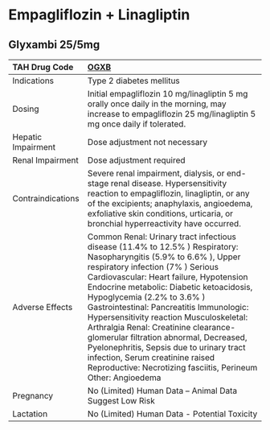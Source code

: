 # Empagliflozin + Linagliptin

## Glyxambi 25/5mg

| TAH Drug Code      | [OGXB](https://www.tahsda.org.tw/drugs/hissearch.php?drug_code=OGXB)                                                                                                                                                                                                                                                                                                                                                                                                                                                                                                                                 |
|:-------------------|:-----------------------------------------------------------------------------------------------------------------------------------------------------------------------------------------------------------------------------------------------------------------------------------------------------------------------------------------------------------------------------------------------------------------------------------------------------------------------------------------------------------------------------------------------------------------------------------------------------|
| Indications        | Type 2 diabetes mellitus                                                                                                                                                                                                                                                                                                                                                                                                                                                                                                                                                                             |
| Dosing             | Initial empagliflozin 10 mg/linagliptin 5 mg orally once daily in the morning, may increase to empagliflozin 25 mg/linagliptin 5 mg once daily if tolerated.                                                                                                                                                                                                                                                                                                                                                                                                                                         |
| Hepatic Impairment | Dose adjustment not necessary                                                                                                                                                                                                                                                                                                                                                                                                                                                                                                                                                                        |
| Renal Impairment   | Dose adjustment required                                                                                                                                                                                                                                                                                                                                                                                                                                                                                                                                                                             |
| Contraindications  | Severe renal impairment, dialysis, or end-stage renal disease. Hypersensitivity reaction to empagliflozin, linagliptin, or any of the excipients; anaphylaxis, angioedema, exfoliative skin conditions, urticaria, or bronchial hyperreactivity have occurred.                                                                                                                                                                                                                                                                                                                                       |
| Adverse Effects    | Common Renal: Urinary tract infectious disease (11.4% to 12.5% ) Respiratory: Nasopharyngitis (5.9% to 6.6% ), Upper respiratory infection (7% ) Serious Cardiovascular: Heart failure, Hypotension Endocrine metabolic: Diabetic ketoacidosis, Hypoglycemia (2.2% to 3.6% ) Gastrointestinal: Pancreatitis Immunologic: Hypersensitivity reaction Musculoskeletal: Arthralgia Renal: Creatinine clearance-glomerular filtration abnormal, Decreased, Pyelonephritis, Sepsis due to urinary tract infection, Serum creatinine raised Reproductive: Necrotizing fasciitis, Perineum Other: Angioedema |
| Pregnancy          | No (Limited) Human Data – Animal Data Suggest Low Risk                                                                                                                                                                                                                                                                                                                                                                                                                                                                                                                                               |
| Lactation          | No (Limited) Human Data - Potential Toxicity                                                                                                                                                                                                                                                                                                                                                                                                                                                                                                                                                         |

